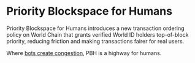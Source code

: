 # Priority Blockspace for Humans
Priority Blockspace for Humans introduces a new transaction ordering policy on World Chain that grants verified World ID holders top-of-block priority, reducing friction and making transactions fairer for real users. 

<!-- h/t to @dmarz for this line -->
Where [bots create congestion](https://collective.flashbots.net/t/it-s-time-to-talk-about-l2-mev/3593#p-7700-network-congestions-7), PBH is a highway for humans.





